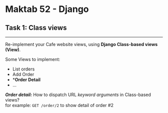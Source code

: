 # Maktab 52 - Django
## Task 1: Class views

----
Re-implement your Cafe website views, using **Django Class-based views (View)**.  

Some Views to implement:
- List orders
- Add Order
- ***Order Detail**
- ...

*__Order detail:__*
How to dispatch URL *keyword arguments* in Class-based views?  
for example:
`GET /order/2` to show detail of order #2

